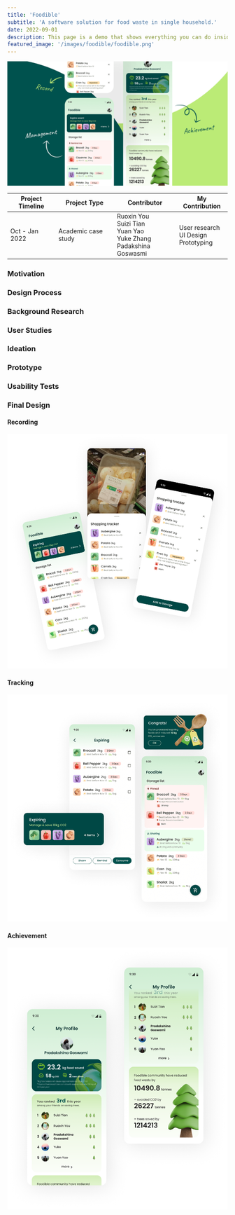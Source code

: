 ```yaml
---
title: 'Foodible'
subtitle: 'A software solution for food waste in single household.'
date: 2022-09-01
description: This page is a demo that shows everything you can do inside portfolio and blog posts.
featured_image: '/images/foodible/foodible.png'
---
```


![](/images/foodible/foodible.png)

| Project Timeline  | Project Type  | Contributor | My Contribution | 
|----------------------|---------------| --------- | ------- |
| Oct - Jan 2022 | Academic case study | Ruoxin You <br />  Suizi Tian <br />  Yuan Yao <br />  Yuke Zhang <br />  Padakshina Goswasmi | User research <br /> UI Design <br />  Prototyping <br />

### Motivation 


### Design Process
### Background Research 
### User Studies   
### Ideation
### Prototype
### Usability Tests
### Final Design  
#### Recording  
![](/images/foodible/foodible_recording.png)
#### Tracking  
![](/images/foodible/foodible_tracking.png)
#### Achievement  
![](/images/foodible/foodible_achivement.png)